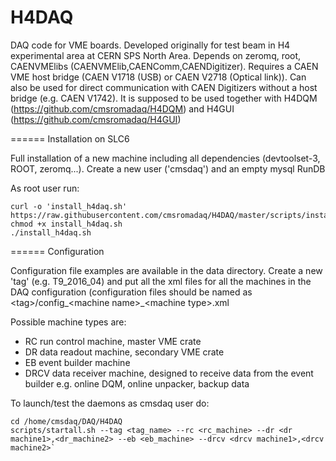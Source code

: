 H4DAQ
=======

DAQ code for VME boards. Developed originally for test beam in H4 experimental area at CERN SPS North Area. 
Depends on zeromq, root, CAENVMElibs (CAENVMElib,CAENComm,CAENDigitizer). 
Requires a CAEN VME host bridge (CAEN V1718 (USB) or CAEN V2718 (Optical link)). 
Can also be used for direct communication with CAEN Digitizers without a host bridge (e.g. CAEN V1742).
It is supposed to be used together with H4DQM (<https://github.com/cmsromadaq/H4DQM>) and H4GUI (<https://github.com/cmsromadaq/H4GUI>) 

======
Installation on SLC6

Full installation of a new machine including all dependencies (devtoolset-3, ROOT, zeromq...). 
Create a new user ('cmsdaq') and an empty mysql RunDB

As root user run:
```
curl -o 'install_h4daq.sh' https://raw.githubusercontent.com/cmsromadaq/H4DAQ/master/scripts/install_h4daq_slc6.sh
chmod +x install_h4daq.sh
./install_h4daq.sh
```
======
Configuration

Configuration file examples are available in the data directory. Create a new 'tag' (e.g. T9_2016_04) and put all the xml files for all the machines in the DAQ configuration (configuration files should be named as \<tag\>/config_\<machine name\>_\<machine type\>.xml 

Possible machine types are:
* RC run control machine, master VME crate
* DR data readout machine, secondary VME crate
* EB event builder machine
* DRCV data receiver machine, designed to receive data from the event builder e.g. online DQM, online unpacker, backup data

To launch/test the daemons as cmsdaq user do:

```
cd /home/cmsdaq/DAQ/H4DAQ
scripts/startall.sh --tag <tag_name> --rc <rc_machine> --dr <dr machine1>,<dr_machine2> --eb <eb_machine> --drcv <drcv machine1>,<drcv machine2>`
```
